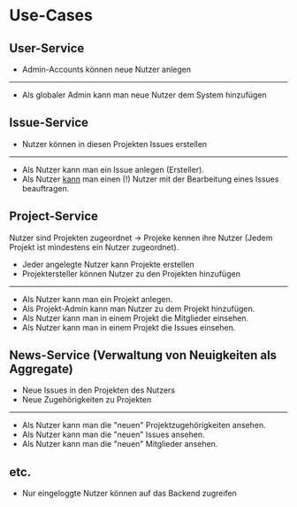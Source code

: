 # Use-Cases

## User-Service

- Admin-Accounts können neue Nutzer anlegen

---

- Als globaler Admin kann man neue Nutzer dem System hinzufügen

## Issue-Service

- Nutzer können in diesen Projekten Issues erstellen

---

- Als Nutzer kann man ein Issue anlegen (Ersteller).
- Als Nutzer <u>kann</u> man einen (!) Nutzer mit der Bearbeitung eines Issues beauftragen.

## Project-Service

Nutzer sind Projekten zugeordnet → Projeke kennen ihre Nutzer (Jedem Projekt ist mindestens ein Nutzer zugeordnet).

- Jeder angelegte Nutzer kann Projekte erstellen
- Projektersteller können Nutzer zu den Projekten hinzufügen

---

- Als Nutzer kann man ein Projekt anlegen.
- Als Projekt-Admin kann man Nutzer zu dem Projekt hinzufügen.
- Als Nutzer kann man in einem Projekt die Mitglieder einsehen.
- Als Nutzer kann man in einem Projekt die Issues einsehen.

## News-Service (Verwaltung von Neuigkeiten als Aggregate)

- Neue Issues in den Projekten des Nutzers
- Neue Zugehörigkeiten zu Projekten

---

- Als Nutzer kann man die "neuen" Projektzugehörigkeiten ansehen.
- Als Nutzer kann man die "neuen" Issues ansehen.
- Als Nutzer kann man die "neuen" Mitglieder ansehen.

## etc.

- Nur eingeloggte Nutzer können auf das Backend zugreifen
